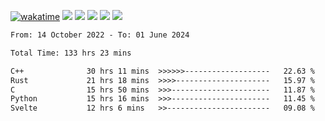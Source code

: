 [![wakatime](https://wakatime.com/badge/user/368879df-dc38-4b1a-86c4-8a2054a0e074.svg)](https://wakatime.com/@368879df-dc38-4b1a-86c4-8a2054a0e074)
<img src="https://img.shields.io/badge/Windows-0078D6?style=flat&logo=Windows&logoColor=white">
<img src="https://img.shields.io/badge/IntelliJ_IDEA-000000.svg?style=flat&logo=IntelliJ-IDEA&logoColor=white">
<img src="https://img.shields.io/badge/CLion-000000.svg?style=flat&logo=CLion&logoColor=white">
<img src="https://img.shields.io/badge/Visual_Studio_Code-007ACC?style=flat&logo=Visual-Studio-Code&logoColor=white">
<img src="https://img.shields.io/badge/Discord-5865F2?label=kano42&style=flat&logo=discord&logoColor=white">
<br>


<!--START_SECTION:waka-->

```txt
From: 14 October 2022 - To: 01 June 2024

Total Time: 133 hrs 23 mins

C++              30 hrs 11 mins  >>>>>>-------------------   22.63 %
Rust             21 hrs 18 mins  >>>>---------------------   15.97 %
C                15 hrs 50 mins  >>>----------------------   11.87 %
Python           15 hrs 16 mins  >>>----------------------   11.45 %
Svelte           12 hrs 6 mins   >>-----------------------   09.08 %
```

<!--END_SECTION:waka-->
